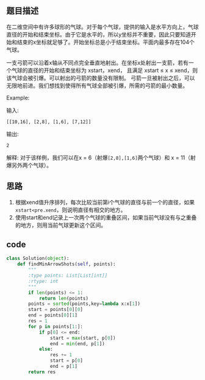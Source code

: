 ## 题目描述

在二维空间中有许多球形的气球。对于每个气球，提供的输入是水平方向上，气球直径的开始和结束坐标。由于它是水平的，所以y坐标并不重要，因此只要知道开始和结束的x坐标就足够了。开始坐标总是小于结束坐标。平面内最多存在104个气球。

一支弓箭可以沿着x轴从不同点完全垂直地射出。在坐标x处射出一支箭，若有一个气球的直径的开始和结束坐标为 xstart，xend， 且满足  xstart ≤ x ≤ xend，则该气球会被引爆。可以射出的弓箭的数量没有限制。 弓箭一旦被射出之后，可以无限地前进。我们想找到使得所有气球全部被引爆，所需的弓箭的最小数量。

Example:

输入:

    [[10,16], [2,8], [1,6], [7,12]]

输出:

    2

解释:
对于该样例，我们可以在x = 6（射爆`[2,8],[1,6]`两个气球）和 x = 11（射爆另外两个气球）。

## 思路

1. 根据xend值升序排列，每次比较当前第i个气球的直径与前一个的直径，如果`xstart<pre.xend`，则说明直径有相交的地方。
2. 使用start和end记录上一次两个气球的重叠区间，如果当前气球没有与之重叠的地方，则用当前气球更新这个区间。


## code

```python
class Solution(object):
    def findMinArrowShots(self, points):
        """
        :type points: List[List[int]]
        :rtype: int
        """
        if len(points) <= 1:
            return len(points)
        points = sorted(points,key=lambda x:x[1])
        start = points[0][0]
        end = points[0][1]
        res = 1
        for p in points[1:]:
            if p[0] <= end:
                start = max(start, p[0])
                end = min(end, p[1])
            else:
                res += 1
                start = p[0]
                end = p[1]
        return res
```